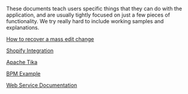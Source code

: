 These documents teach users specific things that they can do with the application, and are usually tightly focused on just a few pieces of functionality. We try really hard to include working samples and explanations.


[How to recover a mass edit change](http://localhost/coreBOSDocumentation/knowledge-base/tutorials/recovermasseditchange)
<br>

[Shopify Integration](http://localhost/coreBOSDocumentation/knowledge-base/tutorials/shopifyintegration)
<br>

[Apache Tika ](http://localhost/coreBOSDocumentation/knowledge-base/tutorials/tika)
<br>

[BPM Example](http://localhost/coreBOSDocumentation/knowledge-base/tutorials/bpmexample)
<br>

[Web Service Documentation](http://localhost/coreBOSDocumentation/knowledge-base/tutorials/webservice)

<br>